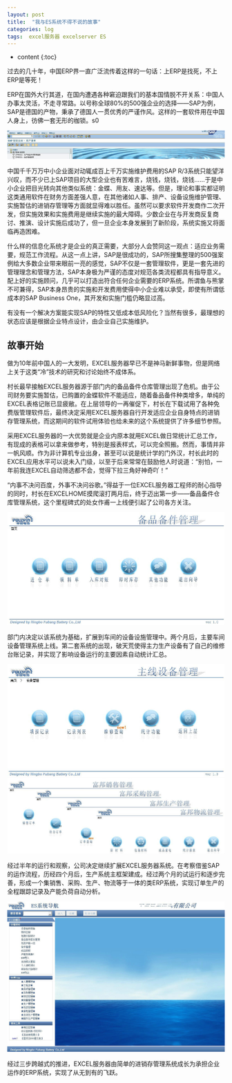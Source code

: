 ```yaml
---
layout: post
title:  "我与ES系统不得不说的故事"
categories: log
tags:  excel服务器 excelserver ES
---
```


* content
{:toc}

过去的几十年，中国ERP界一直广泛流传着这样的一句话：上ERP是找死，不上ERP是等死！

ERP在国外大行其道，在国内遭遇各种窘迫跟我们的基本国情脱不开关系：中国人办事太灵活，不走寻常路。以号称全球80%的500强企业的选择——SAP为例，SAP是德国的产物，秉承了德国人一贯优秀的严谨作风。这样的一套软件用在中国人身上，彷佛一套无形的枷锁。s0

![](/img/mystory1.jpg)

中国千千万万中小企业面对动辄成百上千万实施维护费用的SAP R/3系统只能望洋兴叹，而不少已上SAP项目的大型企业也有苦难言，烧钱，烧钱，烧钱……于是中小企业把目光转向其他类似系统：金蝶、用友、速达等。但是，理论和事实都证明这类通用软件在财务方面差强人意，在其他诸如人事、排产、设备设施维护管理、实施暂估的进销存管理等方面就显得难以胜任。虽然可以要求软件开发商作二次开发，但实施效果和实施费用是继续实施的最大障碍。少数企业在与开发商反复商讨、推演、设计实施后成功了，但一旦企业本身发展到了新阶段，系统实施又将面临再造困难。

什么样的信息化系统才是企业的真正需要，大部分人会赞同这一观点：适应业务需要，规范工作流程。从这一点上讲，SAP是很成功的，SAP所搜集整理的500强案例给大多数企业带来眼前一亮的感觉，SAP不仅是一套管理软件，更是一套先进的管理理念和管理方法，SAP本身极为严谨的态度对规范各类流程都具有指导意义。配上好的实施顾问，几乎可以打造出符合任何企业需要的ERP系统。所谓鱼与熊掌不可兼得，SAP本身昂贵的实施和开发费用使得中小企业难以承受，即使有所谓低成本的SAP Business One，其开发和实施门槛仍略显过高。

有没有一个解决方案能实现SAP的特性又低成本低风险化？当然有很多，最理想的状态应该是根据企业特点设计，由企业自己实施维护。

## 故事开始

做为10年前中国人的一大发明，EXCEL服务器早已不是神马新鲜事物，但是网络上关于这类“冷”技术的研究和讨论始终不成体系。

村长最早接触EXCEL服务器源于部门内的备品备件仓库管理出现了危机。由于公司财务要实施暂估，已购置的金蝶软件不能适应，随着备品备件种类增多，单纯的EXCEL表格记账已显疲敝。在上层领导的一再催促下，村长在下载试用了各种免费版管理软件后，最终决定采用EXCEL服务器自行开发适应企业自身特点的进销存管理系统，而这期间的软件试用体验也给未来的这个系统提供了许多细节参照。

采用EXCEL服务器的一大优势就是企业内原本就用EXCEL做日常统计汇总工作，有现成的表格可以拿来做参考，特别是报表样式，可以完全照搬。然而，事情并非一帆风顺。作为非计算机专业出身，甚至可以说是统计学的门外汉，村长此时的EXCEL应用水平可以说未入门级，以至于后来常常在鼓励他人时说道：“别怕，一年前我连EXCEL自动筛选都不会，觉得下拉三角好神奇吖！”

“内事不决问百度，外事不决问谷歌。”得益于一位EXCEL服务器工程师的耐心指导的同时，村长在EXCELHOME摸爬滚打两月后，终于迈出第一步——备品备件仓库管理系统，这个里程碑式的处女作甫一上线便引起了公司各方关注。

![](/img/mystory2.jpg)

部门内决定以该系统为基础，扩展到车间的设备设施管理中。两个月后，主要车间设备管理系统上线。第二套系统的出现，破天荒使得主力生产设备有了自己的维修台账记录，并实现了影响设备运行的主要因素自动统计汇总。

![](/img/mystory3.jpg)
![](/img/mystory4.jpg)

 

经过半年的运行和观察，公司决定继续扩展EXCEL服务器系统。在考察借鉴SAP的运作流程，历经四个月后，生产系统主框架建成。经过两个月的试运行和逐步完善，形成一个集销售、采购、生产、物流等于一体的类ERP系统，实现订单生产的全程跟踪记录及产能负荷自动分析。

![](/img/mystory5.jpg)

经过三步跨越式的推进，EXCEL服务器由简单的进销存管理系统成长为承担企业运作的ERP系统，实现了从无到有的飞跃。
